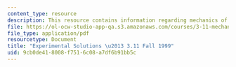 ```yaml
---
content_type: resource
description: This resource contains information regarding mechanics of materials.
file: https://ol-ocw-studio-app-qa.s3.amazonaws.com/courses/3-11-mechanics-of-materials-fall-1999/9cb0de418008f7516c08a7df6b91bb5c_MIT3_11F99_expt.pdf
file_type: application/pdf
resourcetype: Document
title: "Experimental Solutions \u2013 3.11 Fall 1999"
uid: 9cb0de41-8008-f751-6c08-a7df6b91bb5c
---
```

